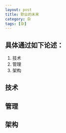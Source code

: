 ```yaml
---
layout: post
title: 职业的未来
category: 杂
tags: [杂]
---
```


## 具体通过如下论述：

1. 技术
2. 管理
3. 架构

## 技术

## 管理

## 架构






